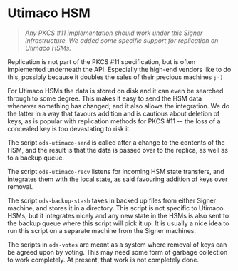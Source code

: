 # Utimaco HSM

> *Any PKCS #11 implementation should work under this Signer infrastructure.
> We added some specific support for replication on Utimaco HSMs.*

Replication is not part of the PKCS #11 specification, but is often
implemented underneath the API.  Especially the high-end vendors like
to do this, possibly because it doubles the sales of their precious
machines `;-)`

For Utimaco HSMs the data is stored on disk and it can even be searched
through to some degree.  This makes it easy to send the HSM data whenever
something has changed; and it also allows the integration.  We do the
latter in a way that favours addition and is cautious about deletion of
keys, as is popular with replication methods for PKCS #11 -- the loss of
a concealed key is too devastating to risk it.

The script `ods-utimaco-send` is called after a change to the contents
of the HSM, and the result is that the data is passed over to the replica,
as well as to a backup queue.

The script `ods-utimaco-recv` listens for incoming HSM state transfers,
and integrates them with the local state, as said favouring addition
of keys over removal.

The script `ods-backup-stash` takes in backed up files from either
Signer machine, and stores it in a directory.  This script is not
specific to Utimaco HSMs, but it integrates nicely and any new state
in the HSMs is also sent to the backup queue where this script will
pick it up.  It is usually a nice idea to run this script on a
separate machine from the Signer machines.

The scripts in `ods-votes` are meant as a system where removal of keys
can be agreed upon by voting.  This may need some form of garbage
collection to work completely.  At present, that work is not completely
done.

